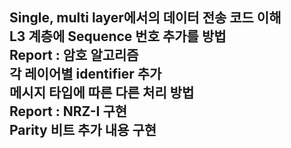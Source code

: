 <h2>Single, multi layer에서의 데이터 전송 코드 이해<br/>
L3 계층에 Sequence 번호 추가를 방법<br/>
Report : 암호 알고리즘<br/>
각 레이어별 identifier 추가<br/>
메시지 타입에 따른 다른 처리 방법<br/>
Report : NRZ-I 구현<br/>
Parity 비트 추가 내용 구현
</h2>
